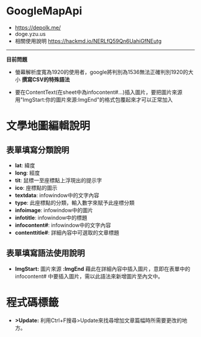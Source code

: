 # GoogleMapApi
- https://depolk.me/
- doge.yzu.us
- 相關使用說明 https://hackmd.io/NERLfQ59Qn6UahiGfNEutg
---
**目前問題**
- 螢幕解析度寬為1920的使用者，google將判別為1536無法正確判別1920的大小
**撰寫CSV的特殊語法**

- 要在ContentText(在sheet中為infocontent#...)插入圖片，要把圖片來源用"ImgStart:你的圖片來源:ImgEnd"的格式包覆起來才可以正常加入

文學地圖編輯說明
===

## 表單填寫分類說明

- **lat**:  緯度
- **long**: 經度
- **tit**:  鼠標一至座標點上浮現出的提示字
- **ico**:  座標點的圖示
- **textdata**: infowindow中的文字內容
- **type**: 此座標點的分類，輸入數字來賦予此座標分類
- **infoimage**:  infowindow中的圖片
- **infotitle**:  infowindow中的標題
- **infocontent#**: infowindow中的文字內容
- **contenttitle#**:  詳細內容中可選取的文章標題

## 表單填寫語法使用說明

- **ImgStart:** 圖片來源 **:ImgEnd** 藉此在詳細內容中插入圖片，意即在表單中的 infocontent# 中要插入圖片，需以此語法來新增圖片至內文中。



程式碼標籤
===
- **>Update:** 利用Ctrl+F搜尋>Update來找尋增加文章篇幅時所需要更改的地方。
